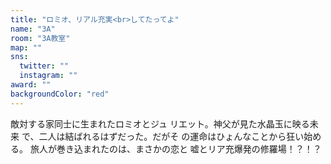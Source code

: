 ```yaml
---
title: "ロミオ、リアル充実<br>してたってよ"
name: "3A"
room: "3A教室"
map: ""
sns:
  twitter: ""
  instagram: ""
award: ""
backgroundColor: "red"
---
```


敵対する家同士に生まれたロミオとジュ
リエット。神父が見た水晶玉に映る未来
で、二人は結ばれるはずだった。だがそ
の運命はひょんなことから狂い始める。
旅人が巻き込まれたのは、まさかの恋と
嘘とリア充爆発の修羅場！？！？
